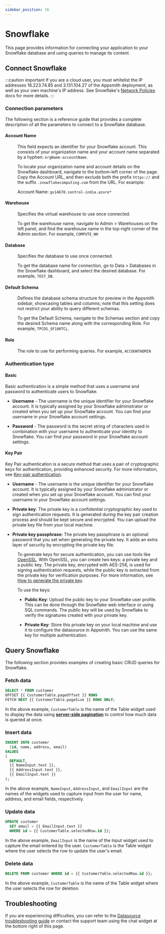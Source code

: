 ```yaml
---
sidebar_position: 16
---
```

# Snowflake
This page provides information for connecting your application to your Snowflake database and using queries to manage its content.

## Connect Snowflake

:::caution important
If you are a cloud user, you must whitelist the IP addresses 18.223.74.85 and 3.131.104.27 of the Appsmith deployment, as well as your own machine's IP address. See Snowflake's [Network Policies](https://docs.snowflake.com/en/user-guide/network-policies#creating-network-policies) docs for more details.
:::

### Connection parameters

The following section is a reference guide that provides a complete description of all the parameters to connect to a Snowflake database.

<ZoomImage src="/img/snowflake-datasource-config.png" alt="Configuring a Snowflake datasource." caption="Configuring a Snowflake datasource." />

#### Account Name

<dd>

This field expects an identifier for your Snowflake account. This consists of your organization name and your account name separated by a hyphen: <code>orgName-accountName</code>. 

To locate your organization name and account details on the Snowflake dashboard, navigate to the bottom-left corner of the page. Copy the Account URL, and then exclude both the prefix `https://` and the suffix `.snowflakecomputing.com` from the URL. For example: 

Account Name: `gv14678.central-india.azure*`





<ZoomImage src="/img/snow-1.png" alt="Find your account name on the Snowflake dashboard at the bottom-left of the page." caption="Find your account name on the Snowflake dashboard at the bottom-left of the page." />

</dd>

#### Warehouse

<dd>

Specifies the virtual warehouse to use once connected.

To get the warehouse name, navigate to Admin > Warehouses on the left panel, and find the warehouse name in the top-right corner of the Admin section. For example, `COMPUTE_WH`



</dd>

#### Database

<dd>

Specifies the database to use once connected.

To get the database name for connection, go to Data > Databases in the Snowflake dashboard, and select the desired database. For example, `TEST_DB`.

</dd>

#### Default Schema

<dd>

Defines the database schema structure for preview in the Appsmith sidebar, showcasing tables and columns; note that this setting does not restrict your ability to query different schemas.

To get the Default Schema, navigate to the Schemas section and copy the desired Schema name along with the corresponding Role. For example, `TPCDS_SF100TCL`.

</dd>

#### Role

<dd>

The role to use for performing queries. For example, `ACCOUNTADMIN`

</dd>

### Authentication type

#### Basic

Basic authentication is a simple method that uses a username and password to authenticate users to Snowflake.


* **Username** - The username is the unique identifier for your Snowflake account. It is typically assigned by your Snowflake administrator or created when you set up your Snowflake account. You can find your username in your Snowflake account settings. 

* **Password** - The password is the secret string of characters used in combination with your username to authenticate your identity to Snowflake. You can find your password in your Snowflake account settings.


#### Key Pair

Key Pair authentication is a secure method that uses a pair of cryptographic keys for authentication, providing enhanced security. For more information, see [Key-pair authentication](https://docs.snowflake.com/en/user-guide/key-pair-auth).


 * **Username** - The username is the unique identifier for your Snowflake account. It is typically assigned by your Snowflake administrator or created when you set up your Snowflake account. You can find your username in your Snowflake account settings. 

 * **Private key**: The private key is a confidential cryptographic key used to sign authentication requests. It is generated during the key pair creation process and should be kept secure and encrypted. You can upload the private key file from your local machine.

* **Private key passphrase:** The private key passphrase is an optional password that you set when generating the private key. It adds an extra layer of security by encrypting the private key file. 

<dd>

To generate keys for secure authentication, you can use tools like [OpenSSL](https://www.openssl.org/). With OpenSSL, you can create two keys: a private key and a public key. The private key, encrypted with AES-256, is used for signing authentication requests, while the public key is extracted from the private key for verification purposes. For more information, see [How to generate the private key](https://docs.snowflake.com/en/user-guide/key-pair-auth#generate-the-private-key).


To use the keys:

* **Public Key**: Upload the public key to your Snowflake user profile. This can be done through the Snowflake web interface or using SQL commands. The public key will be used by Snowflake to verify the signatures created with your private key.

* **Private Key**: Store this private key on your local machine and use it to configure the datasource in Appsmith. You can use the same key for multiple authentication.


</dd>



## Query Snowflake

The following section provides examples of creating basic CRUD queries for Snowflake.

### Fetch data

```sql
SELECT * FROM customer
OFFSET {{ CustomerTable.pageOffset }} ROWS
FETCH NEXT {{ CustomerTable.pageSize }} ROWS ONLY;
```

In the above example, `CustomerTable` is the name of the Table widget used to display the data using [**server-side pagination**](/build-apps/how-to-guides/Server-side-pagination-in-table) to control how much data is queried at once.

### Insert data

```sql
INSERT INTO customer
  (id, name, address, email)
VALUES
(
  DEFAULT,
  {{ NameInput.text }},
  {{ AddressInput.text }},
  {{ EmailInput.text }}
);
```

In the above example, `NameInput`, `AddressInput`, and `EmailInput` are the names of the widgets used to capture input from the user for name, address, and email fields, respectively.

### Update data

```sql
UPDATE customer
  SET email = {{ EmailInput.text }}
  WHERE id = {{ CustomerTable.selectedRow.id }};
```

In the above example, `EmailInput` is the name of the Input widget used to capture the email entered by the user. `CustomerTable` is the Table widget where the user selects the row to update the user's email.

### Delete data

```sql
DELETE FROM customer WHERE id = {{ CustomerTable.selectedRow.id }};
```

In the above example, `CustomerTable` is the name of the Table widget where the user selects the row for deletion.

## Troubleshooting

If you are experiencing difficulties, you can refer to the [Datasource troubleshooting guide](/help-and-support/troubleshooting-guide/action-errors/datasource-errors) or contact the support team using the chat widget at the bottom right of this page.